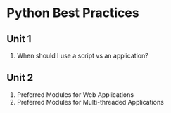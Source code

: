 # Python Best Practices

## Unit 1

1. When should I use a script vs an application?

## Unit 2

1. Preferred Modules for Web Applications
2. Preferred Modules for Multi-threaded Applications